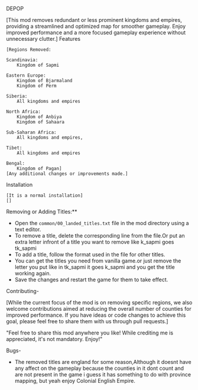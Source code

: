 DEPOP

[This mod removes redundant or less prominent kingdoms and empires, providing a streamlined and optimized map for smoother gameplay. Enjoy improved performance and a more focused gameplay experience without unnecessary clutter.]
Features

    [Regions Removed:

    Scandinavia:
        Kingdom of Sapmi

    Eastern Europe:
        Kingdom of Bjarmaland
        Kingdom of Perm

    Siberia:
        All kingdoms and empires

    North Africa:
        Kingdom of Anbiya
        Kingdom of Sahaara

    Sub-Saharan Africa:
        All kingdoms and empires,

    Tibet:
        All kingdoms and empires

    Bengal:
        Kingdom of Pagan]
    [Any additional changes or improvements made.]

Installation

    [It is a normal installation]
    []
Removing or Adding Titles:**
  - Open the `common/00_landed_titles.txt` file in the mod directory using a text editor.
  - To remove a title, delete the corresponding line from the file.Or put an extra letter infront of a title you want to remove like k_sapmi goes tk_sapmi
  - To add a title, follow the format used in the file for other titles.
  - You can get the titles you need from vanilla game.or just remove the letter you put like in tk_sapmi it goes k_sapmi and you get the title working again.
  - Save the changes and restart the game for them to take effect.
 
 Contributing-

[While the current focus of the mod is on removing specific regions, we also welcome contributions aimed at reducing the overall number of counties for improved performance. If you have ideas or code changes to achieve this goal, please feel free to share them with us through pull requests.]

"Feel free to share this mod anywhere you like! While crediting me is appreciated, it's not mandatory. Enjoy!"


Bugs-
 - The removed titles are england for some reason,Although it doesnt have any affect on the gameplay because the counties in it dont count and are not present in the game i guess it has something to do with province mapping, but yeah enjoy Colonial English Empire.